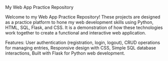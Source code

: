 My Web App Practice Repository

Welcome to my Web App Practice Repository! These projects are designed as a practice platform to hone my web development skills using Python, HTML, SQL, Flask, and CSS. It is a demonstration of how these technologies work together to create a functional and interactive web application.

Features: User authentication (registration, login, logout), CRUD operations for managing entries, Responsive design with CSS, Simple SQL database interactions, Built with Flask for Python web development.
